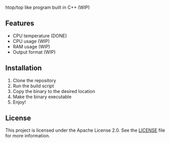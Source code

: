 htop/top like program built in C++ (WIP)

## Features

- CPU temperature (DONE)
- CPU usage (WIP)
- RAM usage (WIP)
- Output format (WIP)

## Installation

1. Clone the repository
2. Run the build script
3. Copy the binary to the desired location
4. Make the binary executable
5. Enjoy!

## License

This project is licensed under the Apache License 2.0. See the [LICENSE](LICENSE) file for more information.